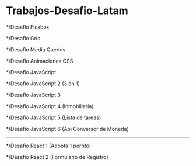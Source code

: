 # Trabajos-Desafio-Latam

*/Desafío Flexbox

*/Desafío Grid

*/Desafío Media Queries

*/Desafío Animaciones CSS

*/Desafío JavaScript

*/Desafío JavaScript 2 (3 en 1)

*/Desafío JavaScript 3

*/Desafío JavaScript 4 (Inmobiliaria)

*/Desafío JavaScript 5 (Lista de tareas)

*/Desafío JavaScript 6 (Api Conversor de Moneda)

----------------------------------------------------

*/Desafío React 1 (Adopta 1 perrito)

*/Desafío React 2 (Formulario de Registro)